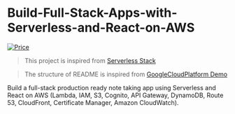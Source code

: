 # Build-Full-Stack-Apps-with-Serverless-and-React-on-AWS

[![Price](https://img.shields.io/badge/price-FREE-0098f7.svg)](https://github.com/Develop-X/Build-Full-Stack-Apps-with-Serverless-and-React-on-AWS/blob/master/LICENSE)

> This project is inspired from [Serverless Stack](https://serverless-stack.com/)

> The structure of README is inspired from [GoogleCloudPlatform Demo](https://github.com/GoogleCloudPlatform/microservices-demo)

Build a full-stack production ready note taking app using Serverless and React on AWS (Lambda, IAM, S3, Cognito, API Gateway, DynamoDB, Route 53, CloudFront, Certificate Manager, Amazon CloudWatch). 

